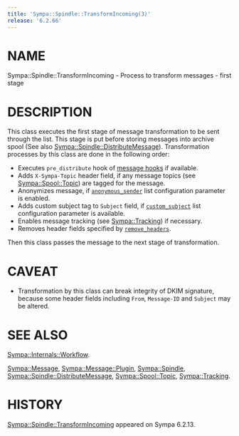 ```yaml
---
title: 'Sympa::Spindle::TransformIncoming(3)'
release: '6.2.66'
---
```


# NAME

Sympa::Spindle::TransformIncoming -
Process to transform messages - first stage

# DESCRIPTION

This class executes the first stage of message transformation to be sent
through the list. This stage is put before storing messages into archive
spool (See also [Sympa::Spindle::DistributeMessage](./Sympa-Spindle-DistributeMessage.3.md)).
Transformation processes by this class are done in the following order:

- Executes `pre_distribute` hook of [message hooks](./Sympa-Message-Plugin.3.md)
if available.
- Adds `X-Sympa-Topic` header field, if any message topics
(see [Sympa::Spool::Topic](./Sympa-Spool-Topic.3.md)) are tagged for the message.
- Anonymizes message,
if [`anonymous_sender`](./list_config.5.md#anonymous_sender) list configuration
parameter is enabled.
- Adds custom subject tag to `Subject` field, if
[`custom_subject`](./list_config.5.md#custom_subject) list configuration
parameter is available.
- Enables message tracking (see [Sympa::Tracking](./Sympa-Tracking.3.md)) if necessary.
- Removes header fields specified by
[`remove_headers`](./list_config.5.md#remove_headers).

Then this class passes the message to the next stage of transformation.

# CAVEAT

- Transformation by this class can break integrity of DKIM signature,
because some header fields including `From`, `Message-ID` and `Subject` may
be altered.

# SEE ALSO

[Sympa::Internals::Workflow](./Sympa-Internals-Workflow.3.md).

[Sympa::Message](./Sympa-Message.3.md),
[Sympa::Message::Plugin](./Sympa-Message-Plugin.3.md),
[Sympa::Spindle](./Sympa-Spindle.3.md),
[Sympa::Spindle::DistributeMessage](./Sympa-Spindle-DistributeMessage.3.md),
[Sympa::Spool::Topic](./Sympa-Spool-Topic.3.md),
[Sympa::Tracking](./Sympa-Tracking.3.md).

# HISTORY

[Sympa::Spindle::TransformIncoming](./Sympa-Spindle-TransformIncoming.3.md) appeared on Sympa 6.2.13.
